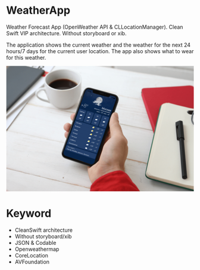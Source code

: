 # WeatherApp
Weather Forecast App (OpenWeather API &amp; CLLocationManager). Clean Swift VIP architecture. Without storyboard or xib.

The application shows the current weather and the weather for the next 24 hours/7 days for the current user location. The app also shows what to wear for this weather.

<img src="https://raw.githubusercontent.com/NikitaLomovtsev/WeatherApp/main/weatherapppromo.png?raw=true" />

# Keyword

* CleanSwift architecture
* Without storyboard/xib
* JSON & Codable
* Openweathermap
* CoreLocation
* AVFoundation
